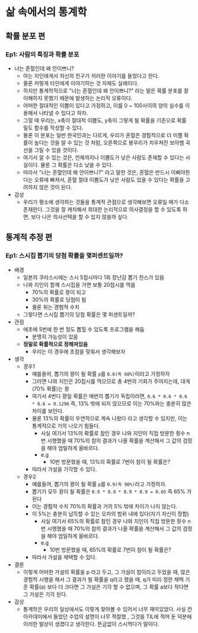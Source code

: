 # 삶 속에서의 통계학

## 확률 분포 편

### Ep1: 사람의 특징과 확률 분포

- 너는 혼혈인데 왜 안이쁘니?
  - 아는 지인에게서 자신의 친구가 저러한 이야기를 들었다고 한다.
  - 물론 저렇게 타인에게 이야기하는 것 자체도 실례이다.
  - 하지만 통계학적으로 "너는 혼혈인데 왜 안이쁘니?" 라는 말은 확률 분포를 잘 이해하지 못했기 때문에 발생하는 논리적 오류이다.
  - 어떠한 절대적인 이쁨이 있다고 가정하고, 이를 0 ~ 100사이의 양의 실수를 이용해서 나타낼 수 있다고 하자.
  - 그럴 때 우리는, x축이 절대적 이쁨도, y축이 그렇게 될 확률을 기준으로 확률 밀도 함수를 작성할 수 있다.
  - 물론 이 분포는 일반 한국인과는 다르게, 우리가 혼혈은 경험적으로 더 이쁠 확률이 높다는 것을 알 수 있는 것 처럼, 오른쪽으로 봉우리가 치우쳐진 보아뱀 곡선을 그릴 수 있을 것이다.
  - 여기서 알 수 있는 것은, 언제까지나 이쁨도가 낮은 사람도 존재할 수 있다는 사실이다. 물론 그 확률은 다소 낮을 수 있다.
  - 따라서 "너는 혼혈인데 왜 안이쁘니?" 라고 말한 것은, 혼혈은 반드시 이뻐야한다는 오류에 빠져서, 혼혈 절대 이쁨도가 낮은 사람도 있을 수 있다는 확률을 고려하지 않은 것이 된다.
- 감상
  - 우리가 평소에 생각하는 것들을 통계적 관점으로 생각해보면 오류일 때가 다소 존재한다. 그것을 잘 캐치해서 최대한 논리적으로 의사결정을 할 수 있도록 하면, 보다 나은 의사선택을 할 수 있지 않을까 싶다.

## 통계적 추정 편

### Ep1: 스시집 뽑기의 당첨 확률을 몇퍼센트일까?

- 배경
  - 일본의 쿠라스시에는 스시 5접시마다 1회 장난감 뽑기 찬스가 있음
  - 나와 지인이 함께 스시집을 가면 보통 20접시를 먹음
    - 70%의 확률로 꽝이 되고
    - 30%의 확률로 당첨이 됨
    - 물론 위는 경험적 수치
  - 그렇다면 스시집 뽑기의 당첨 확률은 몇 퍼센트일까?
- 관점
  - 애초에 5번에 한 번 정도 뽑힐 수 있도록 프로그램을 해둠
    - 분명히 가능성이 있음
  - **정말로 확률적으로 정해져있음**
    - 우리는 이 경우에 초점을 맞춰서 생각해보자
- 생각
  - 경우1
    - 예를들어, 뽑기의 꽝이 될 확률 `p`를 `0.6(즉 60%)`이라고 가정하자
    - 그러면 나와 지인은 20접시를 먹으므로 총 4번의 기회가 주어지는데, 대게(70% 확률)는 꽝
    - 여기서 4번다 꽝일 확률은 매번의 뽑기가 독립이라면, `0.6 * 0.6 * 0.6 * 0.6 = 0.1296` 즉, 13% 밖에 되지 않으므로 이는 70%와는 충분히 많은 차이를 보인다.
    - 물론 13%의 확률이 우연적으로 계속 나왔다 라고 생각할 수 있지만, 이는 통계적으로 거의 나오기 힘들다.
      - 사실 여기서 13%의 확률로 참인 경우 나와 지인이 직접 방문한 횟수 n번 시행했을 때 70%의 참의 결과가 나올 확률을 계산해서 그 값의 검정을 해야 엄밀하게 올바르다.
      - e.g
        - 10번 방문했을 때, 13%의 확률로 7번이 참이 될 확률은?
    - 따라서 가설을 기각할 수 있다.
  - 경우2
    - 예를들어, 뽑기의 꽝이 될 확률 `p`를 `0.9(즉 90%)`라고 가정하자.
    - 뽑기가 모두 꽝이 될 확률은 `0.9 * 0.9 * 0.9 * 0.9 = 0.65` 즉 65% 가 된다
    - 이는 경험적 수치 70%의 확률과 거의 5% 밖에 차이가 나지 않는다.
    - 이 5%는 충분히 납득할 수 있는 오차의 범위 내에 있다(자기 자신이 정함)
      - 사실 여기서 65%의 확률로 참인 경우 나와 지인이 직접 방문한 횟수 n번 시행했을 때 70%의 참의 결과가 나올 확률을 계산해서 그 값의 검정을 해야 엄밀하게 올바르다.
      - e.g
        - 10번 방문했을 때, 65%의 확률로 7번이 참이 될 확률은?
    - 따라서 가설을 채택할 수 있다.
- 결론
  - 이렇게 어떠한 가설의 확률을 p 라고 두고, 그 가설이 참이라고 두었을 때, 많은 경험적 시행을 해서 그 결과가 될 확률을 q라고 했을 때, q가 미리 정한 채택 기준 확률(a) 보다 더 크다면 그 가설은 기각 할 수 없으며, 그 확률 a보다 작다면 그 가설은 기각 된다.
- 감상
  - 통계학은 우리의 일상에서도 이렇게 찾아볼 수 있어서 너무 재미있었다. 사실 칸아카데미에서 들었던 수업의 설명이 너무 적절했 , 그것을 TIL에 적어 둔 덕분에 이러한 발상이 생겼다고 생각한다. 뜬금없이 스시먹다가 말이다.
